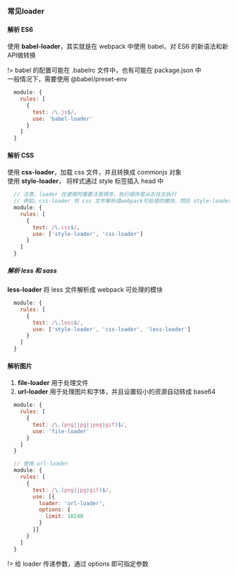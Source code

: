 ### 常见loader

#### 解析 ES6
使用 **babel-loader**，其实就是在 webpack 中使用 babel，对 ES6 的新语法和新API做转换

!> babel 的配置可能在 .babelrc 文件中，也有可能在 package.json 中  
一般情况下，需要使用 @babel/preset-env

```javascript
  module: {
    rules: [
      {
        test: /\.js$/,
        use: 'babel-loader'
      }
    ]
  }
```

#### 解析 CSS
使用 **css-loader**，加载 css 文件，并且转换成 commonjs 对象  
使用 **style-loader**， 将样式通过 style 标签插入 head 中  

```javascript
  // 注意，loader 在使用时需要注意顺序，执行顺序是从右往左执行
  // 例如，css-loader 将 css 文件解析成webpack可处理的模块，然后 style-loader 将这些模块通过 style 标签插入到 head 中
  module: {
    rules: [
      {
        test: /\.css$/,
        use: ['style-loader', 'css-loader']
      }
    ]
  }
```

##### 解析 less 和 sass
**less-loader** 将 less 文件解析成 webpack 可处理的模块
```javascript
  module: {
    rules: [
      {
        test: /\.less$/,
        use: ['style-loader', 'css-loader', 'less-loader']
      }
    ]
  }
```
 
#### 解析图片
1. **file-loader** 用于处理文件
2. **url-loader** 用于处理图片和字体，并且设置较小的资源自动转成 base64

```javascript
  module: {
    rules: [
      {
        test: /\.(png|jpg|jpeg|gif)$/,
        use: 'file-loader'
      }
    ]
  }

  // 使用 url-loader
  module: {
    rules: [
      {
        test: /\.(png|jpg|gif)$/,
        use: [{
          loader: 'url-loader',
          options: {
            limit: 10240
          }
        }]
      }
    ]
  }
```

!> 给 loader 传递参数，通过 options 即可指定参数
